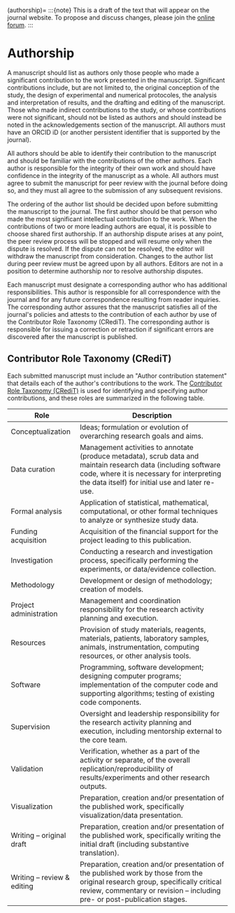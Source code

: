 (authorship)=
:::{note}
This is a draft of the text that will appear on the journal website. To propose and discuss changes, please join the [online forum](#forum).
:::

# Authorship

A manuscript should list as authors only those people who made a significant contribution to the work presented in the manuscript. Significant contributions include, but are not limited to, the original conception of the study, the design of experimental and numerical protocoles, the analysis and interpretation of results, and the drafting and editing of the manuscript. Those who made indirect contributions to the study, or whose contributions were not significant, should not be listed as authors and should instead be noted in the acknowledgements section of the manuscript. All authors must have an ORCID iD (or another persistent identifier that is supported by the journal).

All authors should be able to identify their contribution to the manuscript and should be familiar with the contributions of the other authors. Each author is responsible for the integrity of their own work and should have confidence in the integrity of the manuscript as a whole. All authors must agree to submit the manuscript for peer review with the journal before doing so, and they must all agree to the submission of any subsequent revisions.

The ordering of the author list should be decided upon before submitting the manuscript to the journal. The first author should be that person who made the most significant intellectual contribution to the work. When the contributions of two or more leading authors are equal, it is possible to choose shared first authorship. If an authorship dispute arises at any point, the peer review process will be stopped and will resume only when the dispute is resolved. If the dispute can not be resolved, the editor will withdraw the manuscript from consideration. Changes to the author list during peer review must be agreed upon by all authors. Editors are not in a position to determine authorship nor to resolve authorship disputes.

Each manuscript must designate a corresponding author who has additional responsibilities. This author is responsible for all correspondence with the journal and for any future correspondence resulting from reader inquiries. The corresponding author assures that the manuscript satisfies all of the journal's policies and attests to the contribution of each author by use of the Contributor Role Taxonomy (CRediT). The corresponding author is responsible for issuing a correction or retraction if significant errors are discovered after the manuscript is published.

## Contributor Role Taxonomy (CRediT)

Each submitted manuscript must include an "Author contribution statement" that details each of the author's contributions to the work. The [Contributor Role Taxonomy (CRediT)](https://credit.niso.org/) is used for identifying and specifying author contributions, and these roles are summarized in the following table.

| Role | Description |  
| --- | --- |
| Conceptualization | Ideas; formulation or evolution of overarching research goals and aims. |  
| Data curation | Management activities to annotate (produce metadata), scrub data and maintain research data (including software code, where it is necessary for interpreting the data itself) for initial use and later re-use. |  
| Formal analysis |  Application of statistical, mathematical, computational, or other formal techniques to analyze or synthesize study data.|  
| Funding acquisition | Acquisition of the financial support for the project leading to this publication.|  
| Investigation |  Conducting a research and investigation process, specifically performing the experiments, or data/evidence collection. |  
| Methodology | Development or design of methodology; creation of models.|  
| Project administration | Management and coordination responsibility for the research activity planning and execution.|
| Resources | Provision of study materials, reagents, materials, patients, laboratory samples, animals, instrumentation, computing resources, or other analysis tools. |
| Software | Programming, software development; designing computer programs; implementation of the computer code and supporting algorithms; testing of existing code components. |
| Supervision | Oversight and leadership responsibility for the research activity planning and execution, including mentorship external to the core team. |
| Validation | Verification, whether as a part of the activity or separate, of the overall replication/reproducibility of results/experiments and other research outputs. |
| Visualization | Preparation, creation and/or presentation of the published work, specifically visualization/data presentation. |
| Writing – original draft | Preparation, creation and/or presentation of the published work, specifically writing the initial draft (including substantive translation). |
| Writing – review & editing | Preparation, creation and/or presentation of the published work by those from the original research group, specifically critical review, commentary or revision – including pre- or post-publication stages.|
